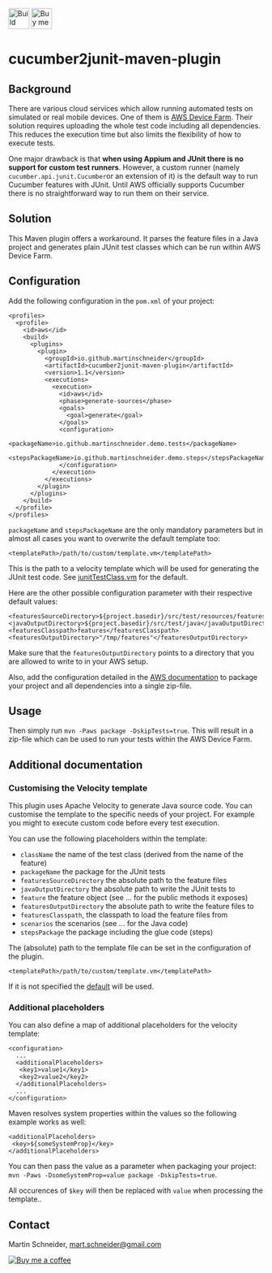 [<img src="https://travis-ci.com/martinschneider/cucumber2junit.svg?branch=master" height="41" alt="Build status"/>](https://travis-ci.com/martinschneider/cucumber2junit)
[<img src="https://www.buymeacoffee.com/assets/img/guidelines/download-assets-sm-1.svg" height="41" alt="Buy me a coffee"/>](https://www.buymeacoffee.com/mschneider)

# cucumber2junit-maven-plugin

## Background
There are various cloud services which allow running automated tests on simulated or real mobile devices. One of them is [AWS Device Farm](https://aws.amazon.com/device-farm/). Their solution requires uploading the whole test code including all dependencies. This reduces the execution time but also limits the flexibility of how to execute tests.

One major drawback is that **when using Appium and JUnit there is no support for custom test runners**. However, a custom runner (namely `cucumber.api.junit.Cucumber`or an extension of it) is the default way to run Cucumber features with JUnit. Until AWS officially supports Cucumber  there is no straightforward way to run them on their service.

## Solution
This Maven plugin offers a workaround. It parses the feature files in a Java project and generates plain JUnit test classes which can be run within AWS Device Farm.

## Configuration

Add the following  configuration in the `pom.xml` of your project:

    <profiles>
      <profile>
        <id>aws</id>
        <build>
          <plugins> 
            <plugin>
              <groupId>io.github.martinschneider</groupId>
              <artifactId>cucumber2junit-maven-plugin</artifactId>
              <version>1.1</version>
              <executions>
                <execution>
                  <id>aws</id>
                  <phase>generate-sources</phase>
                  <goals>
                    <goal>generate</goal>
                  </goals>
                  <configuration>
                    <packageName>io.github.martinschneider.demo.tests</packageName>
                    <stepsPackageName>io.github.martinschneider.demo.steps</stepsPackageName>
                  </configuration>
                </execution>
              </executions>
            </plugin>
          </plugins>
        </build>
      </profile>
    </profiles>

`packageName` and `stepsPackageName` are the only mandatory parameters but in almost all cases you want to overwrite the default template too:

    <templatePath>/path/to/custom/template.vm</templatePath>

This is the path to a velocity template which will be used for generating the JUnit test code. See [junitTestClass.vm](src/main/resources/junitTestClass.vm) for the default.

Here are the other possible configuration parameter with their respective default values:

    <featuresSourceDirectory>${project.basedir}/src/test/resources/features</featuresSourceDirectory>
    <javaOutputDirectory>${project.basedir}/src/test/java</javaOutputDirectory>
    <featuresClasspath>features</featuresClasspath>
    <featuresOutputDirectory>"/tmp/features"</featuresOutputDirectory>

Make sure that the `featuresOutputDirectory` points to a directory that you are allowed to write to in your AWS setup.

Also, add the configuration detailed in the [AWS documentation](https://docs.aws.amazon.com/devicefarm/latest/developerguide/test-types-android-appium-java-junit.html#test-types-android-appium-java-junit-prepare) to package your project and all dependencies into a single zip-file.

## Usage
Then simply run `mvn -Paws package -DskipTests=true`. This will result in a zip-file which can be used to run your tests within the AWS Device Farm.

## Additional documentation
### Customising the Velocity template
This plugin uses Apache Velocity to generate Java source code. You can customise the template to the specific needs of your project. For example you might to execute custom code before every test execution.

You can use the following placeholders within the template:

* `className` the name of the test class (derived from the name of the feature)
* `packageName` the package for the JUnit tests
* `featuresSourceDirectory` the absolute path to the feature files
* `javaOutputDirectory` the absolute path to write the JUnit tests to
* `feature` the feature object (see ... for the public methods it exposes)
* `featuresOutputDirectory` the absolute path to write the feature files to
* `featuresClasspath`, the classpath to load the feature files from
* `scenarios` the scenarios (see ... for the Java code)
* `stepsPackage` the package including the glue code (steps)

The (absolute) path to the template file can be set in the configuration of the plugin.
 
    <templatePath>/path/to/custom/template.vm</templatePath>

If it is not specified the [default](src/main/resources/junitTestClass.vm) will be used.

### Additional placeholders
You can also define a map of additional placeholders for the velocity template:

    <configuration>
      ...
      <additionalPlaceholders>
       <key1>value1</key1>
       <key2>value2</key2>
      </additionalPlaceholders>
      ...
    </configuration>

Maven resolves system properties within the values so the following example works as well:

    <additionalPlaceholders>
     <key>${someSystemProp}</key>
    </additionalPlaceholders>

You can then pass the value as a parameter when packaging your project: `mvn -Paws -DsomeSystemProp=value package -DskipTests=true`.

All occurences of `$key` will then be replaced with `value` when processing the template..


## Contact
Martin Schneider, mart.schneider@gmail.com

[![Buy me a coffee](https://www.buymeacoffee.com/assets/img/guidelines/download-assets-1.svg)](https://www.buymeacoffee.com/mschneider)